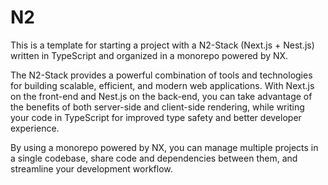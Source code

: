 # N2

This is a template for starting a project with a N2-Stack (Next.js + Nest.js) written in TypeScript and organized in a monorepo powered by NX.

The N2-Stack provides a powerful combination of tools and technologies for building scalable, efficient, and modern web applications. With Next.js on the front-end and Nest.js on the back-end, you can take advantage of the benefits of both server-side and client-side rendering, while writing your code in TypeScript for improved type safety and better developer experience.

By using a monorepo powered by NX, you can manage multiple projects in a single codebase, share code and dependencies between them, and streamline your development workflow.